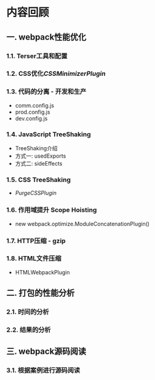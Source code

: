 # 内容回顾

## 一. webpack性能优化

### 1.1. Terser工具和配置







### 1.2. CSS优化*CSSMinimizerPlugin*







### 1.3. 代码的分离 - 开发和生产

* comm.config.js
* prod.config.js
* dev.config.js







### 1.4. JavaScript TreeShaking

* TreeShaking介绍
* 方式一: usedExports
* 方式二: sideEffects





### 1.5. CSS TreeShaking

* *PurgeCSSPlugin*





### 1.6. 作用域提升 **Scope** **Hoisting**

* new webpack.optimize.ModuleConcatenationPlugin()





### 1.7. HTTP压缩 - gzip







### 1.8. HTML文件压缩

* HTMLWebpackPlugin







## 二. 打包的性能分析

### 2.1. 时间的分析





### 2.2. 结果的分析









## 三. webpack源码阅读

### 3.1. 根据案例进行源码阅读











